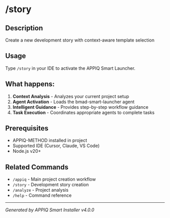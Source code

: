 # /story

## Description
Create a new development story with context-aware template selection

## Usage
Type `/story` in your IDE to activate the APPIQ Smart Launcher.

## What happens:
1. **Context Analysis** - Analyzes your current project setup
2. **Agent Activation** - Loads the bmad-smart-launcher agent
3. **Intelligent Guidance** - Provides step-by-step workflow guidance
4. **Task Execution** - Coordinates appropriate agents to complete tasks

## Prerequisites
- APPIQ-METHOD installed in project
- Supported IDE (Cursor, Claude, VS Code)
- Node.js v20+

## Related Commands
- `/appiq` - Main project creation workflow
- `/story` - Development story creation
- `/analyze` - Project analysis
- `/help` - Command reference

---
*Generated by APPIQ Smart Installer v4.0.0*
